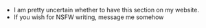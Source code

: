 - I am pretty uncertain whether to have this section on my website.
- If you wish for NSFW writing, message me somehow